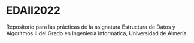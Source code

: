 # EDAII2022
Repositorio para las prácticas de la asignatura Estructura de Datos y Algoritmos II del Grado en Ingeniería Informática, Universidad de Almería.
